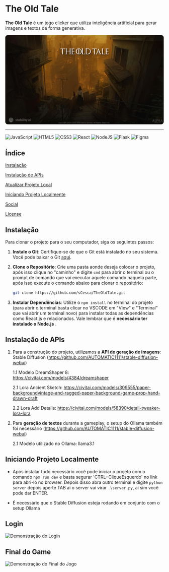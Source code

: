 # **The Old Tale**

**The Old Tale** é um jogo clicker que utiliza inteligência artificial para gerar imagens e textos de forma generativa.

<div align="center">
  <img src="./public/assets/images/background_menu.jpg" alt="Banner do Projeto" style="border-radius: 8px;">
</div>

---

![JavaScript](https://img.shields.io/badge/javascript-%23323330.svg?style=for-the-badge&logo=javascript&logoColor=%23F7DF1E)
![HTML5](https://img.shields.io/badge/html5-%23E34F26.svg?style=for-the-badge&logo=html5&logoColor=white)
![CSS3](https://img.shields.io/badge/css3-%231572B6.svg?style=for-the-badge&logo=css3&logoColor=white)
![React](https://img.shields.io/badge/react-%2320232a.svg?style=for-the-badge&logo=react&logoColor=%2361DAFB)
![NodeJS](https://img.shields.io/badge/node.js-6DA55F?style=for-the-badge&logo=node.js&logoColor=white)
![Flask](https://img.shields.io/badge/flask-%23000.svg?style=for-the-badge&logo=flask&logoColor=white)
![Figma](https://img.shields.io/badge/figma-%23F24E1E.svg?style=for-the-badge&logo=figma&logoColor=white)

## Índice

[Instalação](#instalação)

[Instalação de APIs](#instalação-de-apis)

[Atualizar Projeto Local](#atualizar-projeto-local)

[Iniciando Projeto Localmente](#iniciando-projeto-localmente)


[Social](#social)

[License](#license)

## Instalação

Para clonar o projeto para o seu computador, siga os seguintes passos:

1. **Instale o Git**: Certifique-se de que o Git está instalado no seu sistema. Você pode baixar o Git [aqui](https://git-scm.com/downloads).

2. **Clone o Repositório**: Crie uma pasta aonde deseja colocar o projeto, após isso clique no "caminho" e digite ```cmd``` para abrir o terminal ou o prompt de comando que vai executar aquele comando naquela parte, após isso execute o comando abaixo para clonar o repositório:

   ```bash
   git clone https://github.com/sCesca/TheOldTale.git

3. **Instalar Dependências**: Utilize o ```npm install``` no terminal do projeto (para abrir o terminal basta clicar no VSCODE em "View" e "Terminal" que vai abrir um terminal novo) para instalar todas as dependências como React.js e relacionados. Vale lembrar que é **necessário ter instalado o Node.js** .

## Instalação de APIs

1. Para a construção do projeto, utilizamos a **API de geração de imagens**: Stable Diffusion (https://github.com/AUTOMATIC1111/stable-diffusion-webui)

   1.1 Modelo DreamShaper 8: https://civitai.com/models/4384/dreamshaper

   2.1 Lora Ancient Sketch: https://civitai.com/models/309555/paper-backgroundvintage-and-ragged-paper-background-game-prop-hand-drawn-draft

   2.2 Lora Add Details: https://civitai.com/models/58390/detail-tweaker-lora-lora
   
3. Para **geração de textos** durante a gameplay, o setup do Ollama também foi necessário (https://github.com/AUTOMATIC1111/stable-diffusion-webui)

   2.1 Modelo utilizado no Ollama: llama3.1

## Iniciando Projeto Localmente

- Após instalar tudo necessário você pode iniciar o projeto com o comando ```npm run dev``` e basta segurar 'CTRL+CliqueEsquerdo' no link para abri-lo no browser. Depois disso abra outro terminal e digite ```python server``` depois aperte TAB ai o server vai virar ```.\server.py```, ai sim você pode dar ENTER.

- É necessário que o Stable Diffusion esteja rodando em conjunto com o setup Ollama

## Login
![Demonstração do Login](./gif-1.gif)

## Final do Game
![Demonstração do Final do Jogo](./gif-2.gif)

